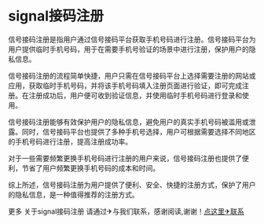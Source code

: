 # signal接码注册

信号接码注册是指用户通过信号接码平台获取手机号码进行注册。信号接码平台为用户提供临时手机号码，用于在需要手机号验证的场景中进行注册，保护用户的隐私信息。

信号接码注册的流程简单快捷，用户只需在信号接码平台上选择需要注册的网站或应用，获取临时手机号码，并将该手机号码填入注册页面进行验证，即可完成注册。在注册成功后，用户便可收到验证信息，并使用临时手机号码进行登录和使用。

信号接码注册能够有效保护用户的隐私信息，避免用户的真实手机号码被滥用或泄露。同时，信号接码平台也提供了多种手机号选择，用户可根据需要选择不同地区的手机号码进行注册，提高注册成功率。

对于一些需要频繁更换手机号码进行注册的用户来说，信号接码注册也提供了便利，节省了用户频繁更换手机号码的成本和时间。

综上所述，信号接码注册为用户提供了便利、安全、快捷的注册方式，保护了用户的隐私信息，是一种值得推荐的注册方式。

更多 关于signal接码注册 请通过✈与我们联系，感谢阅读,谢谢！[点这里✈联系](https://c.k02.cc)